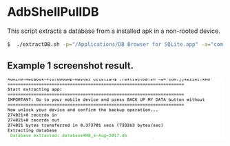 # AdbShellPullDB

This script extracts a database from a installed apk in a non-rooted device.

```sh
$  ./extractDB.sh -p="/Applications/DB Browser for SQLite.app" -a="com.facebook.katana"
```

## Example 1 screenshot result.

<img src="https://github.com/CristianCardosoA/AdbShellPullDB/blob/master/Screen%20Shot%202017-08-04%20at%205.37.19%20PM.png" />
